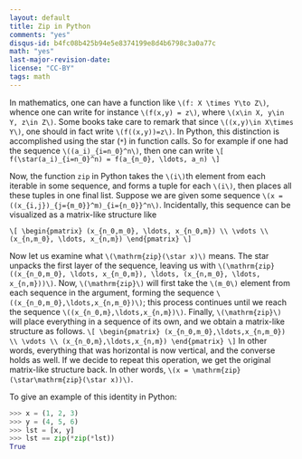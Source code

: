 ```yaml
---
layout: default
title: Zip in Python
comments: "yes"
disqus-id: b4fc08b425b94e5e8374199e8d4b6798c3a0a77c
math: "yes"
last-major-revision-date:
license: "CC-BY"
tags: math
---
```


In mathematics, one can have a function like `\(f: X \times Y\to Z\)`,
whence one can write for instance `\(f(x,y) = z\)`, where `\(x\in X,
y\in Y, z\in Z\)`. Some books take care to remark that since `\((x,y)\in
X\times Y\)`, one should in fact write `\(f((x,y))=z\)`. In Python, this
distinction is accomplished using the star (`*`) in function calls.  So
for example if one had the sequence `\((a_i)_{i=n_0}^n\)`, then one can
write
`\[
f(\star(a_i)_{i=n_0}^n) = f(a_{n_0}, \ldots, a_n)
\]`

Now, the function `zip` in Python takes the `\(i\)`th element from each
iterable in some sequence, and forms a tuple for each `\(i\)`, then
places all these tuples in one final list.  Suppose we are given some
sequence `\(x = ((x_{i,j})_{j={m_0}}^m)_{i={n_0}}^n\)`. Incidentally,
this sequence can be visualized as a matrix-like structure like

`\[
\begin{pmatrix}
(x_{n_0,m_0}, \ldots, x_{n_0,m}) \\
\vdots \\
(x_{n,m_0}, \ldots, x_{n,m})
\end{pmatrix}
\]`

Now let us examine what `\(\mathrm{zip}(\star x)\)` means.  The star
unpacks the first layer of the sequence, leaving us with
`\(\mathrm{zip}((x_{n_0,m_0}, \ldots, x_{n_0,m}), \ldots, (x_{n,m_0},
\ldots, x_{n,m}))\)`.  Now, `\(\mathrm{zip}\)` will first take the
`\(m_0\)` element from each sequence in the argument, forming the
sequence `\((x_{n_0,m_0},\ldots,x_{n,m_0})\)`; this process continues
until we reach the sequence `\((x_{n_0,m},\ldots,x_{n,m})\)`.  Finally,
`\(\mathrm{zip}\)` will place everything in a sequence of its own, and
we obtain a matrix-like structure as follows.
`\[
\begin{pmatrix}
(x_{n_0,m_0},\ldots,x_{n,m_0}) \\
\vdots \\
(x_{n_0,m},\ldots,x_{n,m})
\end{pmatrix}
\]`
In other words, everything that was horizontal is now vertical, and the
converse holds as well. If we decide to repeat this operation, we get
the original matrix-like structure back.  In other words, `\(x =
\mathrm{zip}(\star\mathrm{zip}(\star x))\)`.

To give an example of this identity in Python:

``` python
>>> x = (1, 2, 3)
>>> y = (4, 5, 6)
>>> lst = [x, y]
>>> lst == zip(*zip(*lst))
True
```
